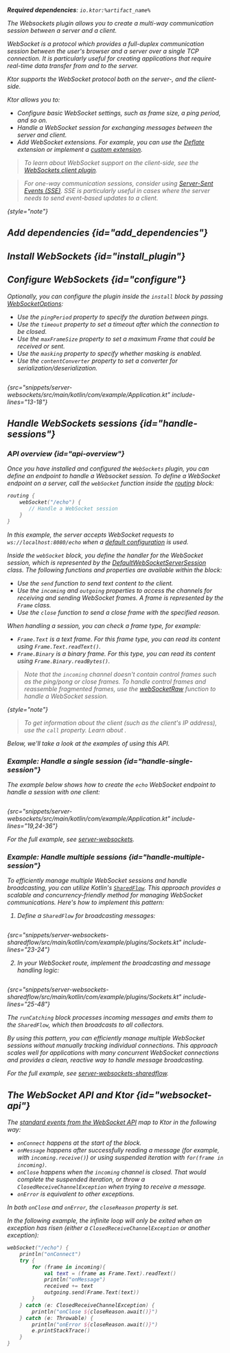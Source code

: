[//]: # (title: WebSockets)

<show-structure for="chapter" depth="2"/>

<var name="plugin_name" value="WebSockets"/>
<var name="package_name" value="io.ktor.server.websocket"/>
<var name="artifact_name" value="ktor-server-websockets"/>

<tldr>
<p>
<b>Required dependencies</b>: <code>io.ktor:%artifact_name%</code>
</p>
<var name="example_name" value="server-websockets"/>
<include from="lib.topic" element-id="download_example"/>
<include from="lib.topic" element-id="native_server_supported"/>
</tldr>

<link-summary>
The Websockets plugin allows you to create a multi-way communication session between a server and a client.
</link-summary>

<snippet id="websockets-description">

WebSocket is a protocol which provides a full-duplex communication session between the user's browser and a server over
a single TCP connection. It is particularly useful for creating applications that require real-time data transfer from
and to the server.

Ktor supports the WebSocket protocol both on the server-, and the client-side.

</snippet>

Ktor allows you to:

* Configure basic WebSocket settings, such as frame size, a ping period, and so on.
* Handle a WebSocket session for exchanging messages between the server and client.
* Add WebSocket extensions. For example, you can use the [Deflate](server-websocket-deflate.md) extension or
  implement a [custom extension](server-websocket-extensions.md).

> To learn about WebSocket support on the client-side, see the [WebSockets client plugin](client-websockets.topic).

> For one-way communication sessions, consider using [Server-Sent Events (SSE)](sse_server.md). SSE is
particularly useful in cases where the server needs to send event-based updates to a client.
>
{style="note"}

## Add dependencies {id="add_dependencies"}

<include from="lib.topic" element-id="add_ktor_artifact_intro"/>
<include from="lib.topic" element-id="add_ktor_artifact"/>

## Install WebSockets {id="install_plugin"}

<include from="lib.topic" element-id="install_plugin"/>

## Configure WebSockets {id="configure"}

Optionally, you can configure the plugin inside the `install` block by
passing [WebSocketOptions](https://api.ktor.io/ktor-server/ktor-server-plugins/ktor-server-websockets/io.ktor.server.websocket/-web-sockets/-web-socket-options/index.html):

* Use the `pingPeriod` property to specify the duration between pings.
* Use the `timeout` property to set a timeout after which the connection to be closed.
* Use the `maxFrameSize` property to set a maximum Frame that could be received or sent.
* Use the `masking` property to specify whether masking is enabled.
* Use the `contentConverter` property to set a converter for serialization/deserialization.

```kotlin
```

{src="snippets/server-websockets/src/main/kotlin/com/example/Application.kt" include-lines="13-18"}

## Handle WebSockets sessions {id="handle-sessions"}

### API overview {id="api-overview"}

Once you have installed and configured the `WebSockets` plugin, you can define an endpoint to handle a Websocket
session. To define a WebSocket endpoint on a server, call the `webSocket` function inside
the [routing](server-routing.md#define_route) block:

```kotlin
routing { 
    webSocket("/echo") {
       // Handle a WebSocket session
    }
}
```

In this example, the server accepts WebSocket requests to `ws://localhost:8080/echo` when
a [default configuration](server-configuration-file.topic) is used.

Inside the `webSocket` block, you define the handler for the WebSocket session, which is represented by
the [DefaultWebSocketServerSession](https://api.ktor.io/ktor-server/ktor-server-plugins/ktor-server-websockets/io.ktor.server.websocket/-default-web-socket-server-session/index.html)
class.
The following functions and properties are available within the block:

* Use the `send` function to send text content to the client.
* Use the `incoming` and `outgoing` properties to access the channels for receiving and sending WebSocket frames. A
  frame is represented by the `Frame` class.
* Use the `close` function to send a close frame with the specified reason.

When handling a session, you can check a frame type, for example:

* `Frame.Text` is a text frame. For this frame type, you can read its content using `Frame.Text.readText()`.
* `Frame.Binary` is a binary frame. For this type, you can read its content using `Frame.Binary.readBytes()`.

> Note that the `incoming` channel doesn't contain control frames such as the ping/pong or close frames.
> To handle control frames and reassemble fragmented frames, use
the [webSocketRaw](https://api.ktor.io/ktor-server/ktor-server-plugins/ktor-server-websockets/io.ktor.server.websocket/web-socket-raw.html)
function to handle a WebSocket session.
>
{style="note"}

> To get information about the client (such as the client's IP address), use the `call` property. Learn
about [](server-requests.md#request_information).

Below, we'll take a look at the examples of using this API.

### Example: Handle a single session {id="handle-single-session"}

The example below shows how to create the `echo` WebSocket endpoint to handle a session with one client:

```kotlin
```

{src="snippets/server-websockets/src/main/kotlin/com/example/Application.kt" include-lines="19,24-36"}

For the full example,
see [server-websockets](https://github.com/ktorio/ktor-documentation/tree/%ktor_version%/codeSnippets/snippets/server-websockets).

### Example: Handle multiple sessions {id="handle-multiple-session"}

To efficiently manage multiple WebSocket sessions and handle broadcasting, you can utilize Kotlin's
[`SharedFlow`](https://kotlinlang.org/api/kotlinx.coroutines/kotlinx-coroutines-core/kotlinx.coroutines.flow/-shared-flow/).
This approach provides a scalable and concurrency-friendly method for managing WebSocket communications. Here's how to
implement this pattern:

1. Define a `SharedFlow` for broadcasting messages:

```kotlin
```

{src="snippets/server-websockets-sharedflow/src/main/kotlin/com/example/plugins/Sockets.kt" include-lines="23-24"}

2. In your WebSocket route, implement the broadcasting and message handling logic:

```kotlin
```

{src="snippets/server-websockets-sharedflow/src/main/kotlin/com/example/plugins/Sockets.kt" include-lines="25-48"}

The `runCatching` block processes
incoming messages and emits them to the `SharedFlow`, which then broadcasts to all collectors.

By using this pattern, you can efficiently manage multiple WebSocket sessions without manually tracking individual
connections. This approach scales well for applications with many concurrent WebSocket connections and provides a clean,
reactive way to handle message broadcasting.

For the full example,
see [server-websockets-sharedflow](https://github.com/ktorio/ktor-documentation/tree/%ktor_version%/codeSnippets/snippets/server-websockets-sharedflow).

## The WebSocket API and Ktor {id="websocket-api"}

The [standard events from the WebSocket API](https://developer.mozilla.org/en-US/docs/Web/API/WebSockets_API) map to
Ktor in the following way:

* `onConnect` happens at the start of the block.
* `onMessage` happens after successfully reading a message (for example, with `incoming.receive()`) or using suspended
  iteration with `for(frame in incoming)`.
* `onClose` happens when the `incoming` channel is closed. That would complete the suspended iteration, or throw
  a `ClosedReceiveChannelException` when trying to receive a message.
* `onError` is equivalent to other exceptions.

In both `onClose` and `onError`, the `closeReason` property is set.

In the following example, the infinite loop will only be exited when an exception has risen (either
a `ClosedReceiveChannelException` or another exception):

```kotlin
webSocket("/echo") {
    println("onConnect")
    try {
        for (frame in incoming){
            val text = (frame as Frame.Text).readText()
            println("onMessage")
            received += text
            outgoing.send(Frame.Text(text))
        }
    } catch (e: ClosedReceiveChannelException) {
        println("onClose ${closeReason.await()}")
    } catch (e: Throwable) {
        println("onError ${closeReason.await()}")
        e.printStackTrace()
    }
}
```

